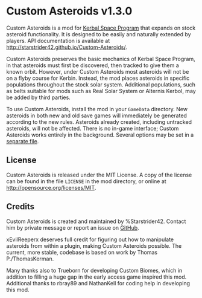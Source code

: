 Custom Asteroids v1.3.0
============

Custom Asteroids is a mod for [Kerbal Space Program](http://www.kerbalspaceprogram.com/) that expands on stock asteroid functionality. It is designed to be easily and naturally extended by players. API documentation is available at http://starstrider42.github.io/Custom-Asteroids/.

Custom Asteroids preserves the basic mechanics of Kerbal Space Program, in that asteroids must first be discovered, then tracked to give them a known orbit. However, under Custom Asteroids most asteroids will not be on a flyby course for Kerbin. Instead, the mod places asteroids in specific populations throughout the stock solar system. Additional populations, such as belts suitable for mods such as Real Solar System or Alternis Kerbol, may be added by third parties.

To use Custom Asteroids, install the mod in your `GameData` directory. New asteroids in both new and old save games will immediately be generated according to the new rules. Asteroids already created, including untracked asteroids, will not be affected. There is no in-game interface; Custom Asteroids works entirely in the background. Several options may be set in a [separate file](http://starstrider42.github.io/Custom-Asteroids/options.html).

License
------------
Custom Asteroids is released under the MIT License. A copy of the license can be found in the file `LICENSE` in the mod directory, or online at http://opensource.org/licenses/MIT.

Credits
------------
Custom Asteroids is created and maintained by %Starstrider42. Contact him by private message or report an issue on [GitHub](https://github.com/Starstrider42/Custom-Asteroids/issues).

xEvilReeperx deserves full credit for figuring out how to manipulate asteroids from within a plugin, making Custom Asteroids possible. The current, more stable, codebase is based on work by Thomas P./ThomasKerman.

Many thanks also to Trueborn for developing Custom Biomes, which in addition to filling a huge gap in the early access game inspired this mod. Additional thanks to rbray89 and NathanKell for coding help in developing this mod.